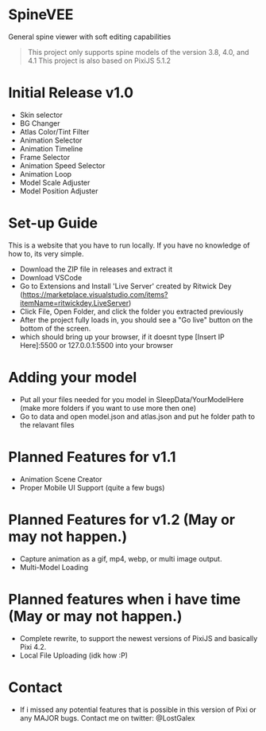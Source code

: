 # SpineVEE
General spine viewer with soft editing capabilities

> This project only supports spine models of the version 3.8, 4.0, and 4.1
> This project is also based on PixiJS 5.1.2

# Initial Release v1.0
- Skin selector
- BG Changer
- Atlas Color/Tint Filter
- Animation Selector
- Animation Timeline
- Frame Selector
- Animation Speed Selector
- Animation Loop
- Model Scale Adjuster
- Model Position Adjuster

# Set-up Guide
This is a website that you have to run locally. If you have no knowledge of how to, its very simple.

- Download the ZIP file in releases and extract it 
- Download VSCode
- Go to Extensions and Install 'Live Server' created by Ritwick Dey (https://marketplace.visualstudio.com/items?itemName=ritwickdey.LiveServer)
- Click File, Open Folder, and click the folder you extracted previously
- After the project fully loads in, you should see a "Go live" button on the bottom of the screen.
- which should bring up your browser, if it doesnt type [Insert IP Here]:5500 or 127.0.0.1:5500 into your browser

# Adding your model
- Put all your files needed for you model in SleepData/YourModelHere (make more folders if you want to use more then one)
- Go to data and open model.json and atlas.json and put he folder path to the relavant files

# Planned Features for v1.1
- Animation Scene Creator
- Proper Mobile UI Support (quite a few bugs)

# Planned Features for v1.2 (May or may not happen.)
- Capture animation as a gif, mp4, webp, or multi image output.
- Multi-Model Loading

# Planned features when i have time (May or may not happen.)
- Complete rewrite, to support the newest versions of PixiJS and basically Pixi 4.2.
- Local File Uploading (idk how :P)

# Contact
- If i missed any potential features that is possible in this version of Pixi or any MAJOR bugs. Contact me on twitter: @LostGalex

